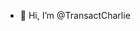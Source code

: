 - 👋 Hi, I’m @TransactCharlie

<!---
TransactCharlie/TransactCharlie is a ✨ special ✨ repository because its `README.md` (this file) appears on your GitHub profile.
You can click the Preview link to take a look at your changes.
--->
